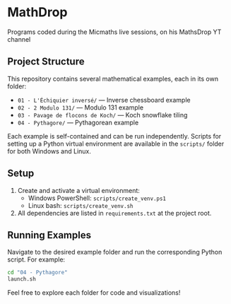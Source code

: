 # MathDrop
Programs coded during the Micmaths live sessions, on his MathsDrop YT channel

## Project Structure

This repository contains several mathematical examples, each in its own folder:

- `01 - L'Échiquier inversé/` — Inverse chessboard example
- `02 - 2 Modulo 131/` — Modulo 131 example
- `03 - Pavage de flocons de Koch/` — Koch snowflake tiling
- `04 - Pythagore/` — Pythagorean example

Each example is self-contained and can be run independently. Scripts for setting up a Python virtual environment are available in the `scripts/` folder for both Windows and Linux.

## Setup

1. Create and activate a virtual environment:
   - Windows PowerShell: `scripts/create_venv.ps1`
   - Linux bash: `scripts/create_venv.sh`
2. All dependencies are listed in `requirements.txt` at the project root.

## Running Examples

Navigate to the desired example folder and run the corresponding Python script. For example:

```bash
cd "04 - Pythagore"
launch.sh
```

Feel free to explore each folder for code and visualizations!
